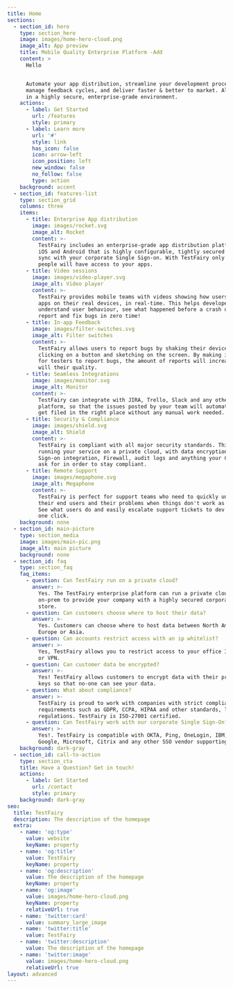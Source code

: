 ```yaml
---
title: Home
sections:
  - section_id: hero
    type: section_hero
    image: images/home-hero-cloud.png
    image_alt: App preview
    title: Mobile Quality Enterprise Platform -Add
    content: >
      Hello 


      Automate your app distribution, streamline your development process,
      manage feedback cycles, and deliver faster & better to market. All this,
      in a highly secure, enterprise-grade environment.
    actions:
      - label: Get Started
        url: /features
        style: primary
      - label: Learn more
        url: '#'
        style: link
        has_icon: false
        icon: arrow-left
        icon_position: left
        new_window: false
        no_follow: false
        type: action
    background: accent
  - section_id: features-list
    type: section_grid
    columns: three
    items:
      - title: Enterprise App distribution
        image: images/rocket.svg
        image_alt: Rocket
        content: >-
          TestFairy includes an enterprise-grade app distribution platform for
          iOS and Android that is highly configurable, tightly secured and can
          sync with your corporate Single Sign-on. With TestFairy only the right
          people will have access to your apps.
      - title: Video sessions
        image: images/video-player.svg
        image_alt: Video player
        content: >-
          TestFairy provides mobile teams with videos showing how users use your
          apps on their real devices, in real-time. This helps developers
          understand user behaviour, see what happened before a crash or a bug
          report and fix bugs in zero time!
      - title: In-app Feedback
        image: images/filter-switches.svg
        image_alt: Filter switches
        content: >-
          TestFairy allows users to report bugs by shaking their device or just
          clicking on a button and sketching on the screen. By making it easy
          for testers to report bugs, the amount of reports will increase and so
          will their quality.
      - title: Seamless Integrations
        image: images/monitor.svg
        image_alt: Monitor
        content: >-
          TestFairy can integrate with JIRA, Trello, Slack and any other
          platform, so that the issues posted by your team will automatically
          get filed in the right place without any manual work needed.
      - title: Security & Compliance
        image: images/shield.svg
        image_alt: Shield
        content: >-
          TestFairy is compliant with all major security standards. This means
          running your service on a private cloud, with data encryption, Single
          Sign-on integration, Firewall, audit logs and anything your CISO will
          ask for in order to stay compliant.
      - title: Remote Support
        image: images/megaphone.svg
        image_alt: Megaphone
        content: >-
          TestFairy is perfect for support teams who need to quickly understand
          their end users and their problems when things don't work as expected.
          See what users do and easily escalate support tickets to dev teams in
          one click.
    background: none
  - section_id: main-picture
    type: section_media
    image: images/main-pic.png
    image_alt: main picture
    background: none
  - section_id: faq
    type: section_faq
    faq_items:
      - question: Can TestFairy run on a private cloud?
        answer: >-
          Yes. The TestFairy enterprise platform can run a private cloud or
          on-prem to provide your company with a highly secured corporate app
          store.
      - question: Can customers choose where to host their data?
        answer: >-
          Yes. Customers can choose where to host data between North America,
          Europe or Asia.
      - question: Can accounts restrict access with an ip whitelist?
        answer: >-
          Yes, TestFairy allows you to restrict access to your office IP range
          or VPN.
      - question: Can customer data be encrypted?
        answer: >-
          Yes! TestFairy allows customers to encrypt data with their private
          keys so that no-one can see your data.
      - question: What about compliance?
        answer: >-
          TestFairy is proud to work with companies with strict compliance
          requirements such as GDPR, CCPA, HIPAA and other standards, laws and
          regulations. TestFairy is ISO-27001 certified.
      - question: Can TestFairy work with our corporate Single Sign-On?
        answer: >-
          Yes!. TestFairy is compatible with OKTA, Ping, OneLogin, IBM, Oracle,
          Google, Microsoft, Citrix and any other SSO vendor supporting SAML 2.0
    background: dark-gray
  - section_id: call-to-action
    type: section_cta
    title: Have a Question? Get in touch!
    actions:
      - label: Get Started
        url: /contact
        style: primary
    background: dark-gray
seo:
  title: TestFairy
  description: The description of the homepage
  extra:
    - name: 'og:type'
      value: website
      keyName: property
    - name: 'og:title'
      value: TestFairy
      keyName: property
    - name: 'og:description'
      value: The description of the homepage
      keyName: property
    - name: 'og:image'
      value: images/home-hero-cloud.png
      keyName: property
      relativeUrl: true
    - name: 'twitter:card'
      value: summary_large_image
    - name: 'twitter:title'
      value: TestFairy
    - name: 'twitter:description'
      value: The description of the homepage
    - name: 'twitter:image'
      value: images/home-hero-cloud.png
      relativeUrl: true
layout: advanced
---
```

